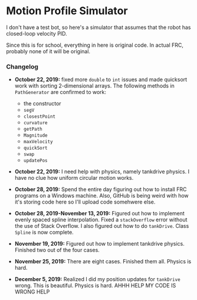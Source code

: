 # Motion Profile Simulator

I don't have a test bot, so here's a simulator that assumes that the robot has closed-loop velocity PID.

Since this is for school, everything in here is original code. In actual FRC, probably none of it will be original. 

### Changelog

* **October 22, 2019:** fixed more `double` to `int` issues and made quicksort work with sorting 2-dimensional arrays. The following methods in `PathGenerator` are confirmed to work:
    * the constructor
    * `segV`
    * `closestPoint`
    * `curvature`
    * `getPath`
    * `Magnitude`
    * `maxVelocity`
    * `quickSort`
    * `swap`
    * `updatePos`
* **October 22, 2019:** I need help with physics, namely tankdrive physics. I have no clue how uniform circular motion works.

* **October 28, 2019:** Spend the entire day figuring out how to install FRC programs on a Windows machine. Also, GitHub is being weird with how it's storing code here so I'll upload code somehwere else.
* **October 28, 2019-November 13, 2019:** Figured out how to implement evenly spaced spline interpolation. Fixed a `stackOverflow` error without the use of Stack Overflow. I also figured out how to do `tankDrive`. Class `Spline` is now complete.

* **November 19, 2019:** Figured out how to implement tankdrive physics. Finished two out of the four cases.

* **November 25, 2019:** There are eight cases. Finished them all. Physics is hard.

* **December 5, 2019:** Realized I did my position updates for `tankDrive` wrong. This is beautiful. Physics is hard. AHHH HELP MY CODE IS WRONG HELP